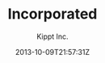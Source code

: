 ---
title: "Incorporated"
github: https://github.com/kippt/jekyll-incorporated
demo: http://blog.sendtoinc.com/
author: Kippt Inc.

ssg:
  - Jekyll
cms:
  - No Cms
date: 2013-10-09T21:57:31Z
github_branch: master
description: "Modern Jekyll based blog for companies"
stale: true
---